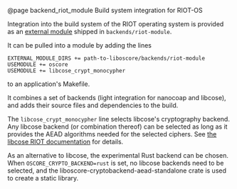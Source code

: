 @page backend_riot_module Build system integration for RIOT-OS

Integration into the build system of the RIOT operating system is provided as
an [external module](https://riot-os.org/api/creating-modules.html#modules-outside-of-riotbase)
shipped in `backends/riot-module`.

It can be pulled into a module by adding the lines

    EXTERNAL_MODULE_DIRS += path-to-liboscore/backends/riot-module
    USEMODULE += oscore
    USEMODULE += libcose_crypt_monocypher

to an application's Makefile.

It combines a set of backends (light integration for nanocoap and libcose), and
adds their source files and dependencies to the build.

The `libcose_crypt_monocypher` line selects libcose's cryptography backend. Any
libcose backend (or combination thereof) can be selected as long as it provides
the AEAD algorithms needed for the selected ciphers. See [the libcose RIOT
documentation](https://riot-os.org/api/group__pkg__libcose.html) for details.

As an alternative to libcose, the experimental Rust backend can be chosen. When
`OSCORE_CRYPTO_BACKEND=rust` is set, no libcose backends need to be selected,
and the liboscore-cryptobackend-aead-standalone crate is used to create a
static library.
